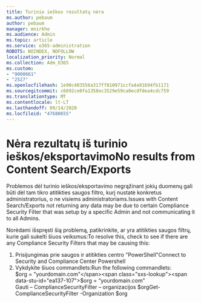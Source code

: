 ```yaml
---
title: Turinio ieškos rezultatų nėra
ms.author: pebaum
author: pebaum
manager: mnirkhe
ms.audience: Admin
ms.topic: article
ms.service: o365-administration
ROBOTS: NOINDEX, NOFOLLOW
localization_priority: Normal
ms.collection: Adm_O365
ms.custom:
- "9000661"
- "2527"
ms.openlocfilehash: 1e90c403556a317ff810971ccfa4a91694fb1171
ms.sourcegitcommit: c6692ce0fa1358ec3529e59ca0ecdfdea4cdc759
ms.translationtype: MT
ms.contentlocale: lt-LT
ms.lasthandoff: 09/14/2020
ms.locfileid: "47680655"
---
```

# <a name="no-results-from-content-searchexports"></a><span data-ttu-id="ea137-102">Nėra rezultatų iš turinio ieškos/eksportavimo</span><span class="sxs-lookup"><span data-stu-id="ea137-102">No results from Content Search/Exports</span></span>

<span data-ttu-id="ea137-103">Problemos dėl turinio ieškos/eksportavimo negrąžinant jokių duomenų gali būti dėl tam tikro atitikties saugos filtro, kurį nustatė konkretus administratorius, o ne visiems administratoriams.</span><span class="sxs-lookup"><span data-stu-id="ea137-103">Issues with Content Search/Exports not returning any data may be due to certain Compliance Security Filter that was setup by a specific Admin and not communicating it to all Admins.</span></span>

<span data-ttu-id="ea137-104">Norėdami išspręsti šią problemą, patikrinkite, ar yra atitikties saugos filtrų, kurie gali sukelti šiuos veiksmus:</span><span class="sxs-lookup"><span data-stu-id="ea137-104">To resolve this, check to see if there are any Compliance Security Filters that may be causing this:</span></span>
1. <span data-ttu-id="ea137-105">Prisijungimas prie saugos ir atitikties centro "PowerShell"</span><span class="sxs-lookup"><span data-stu-id="ea137-105">Connect to Security and Compliance Center Powershell</span></span>
2. <span data-ttu-id="ea137-106">Vykdykite šiuos commandlets:</span><span class="sxs-lookup"><span data-stu-id="ea137-106">Run the following commandlets:</span></span>
<br><span data-ttu-id="ea137-107">$org = "yourdomain.com"</span><span class="sxs-lookup"><span data-stu-id="ea137-107">$org = “yourdomain.com”</span></span>
<br><span data-ttu-id="ea137-108">Gauti – ComplianceSecurityFilter – organizacijos $org</span><span class="sxs-lookup"><span data-stu-id="ea137-108">Get-ComplianceSecurityFilter -Organization $org</span></span>